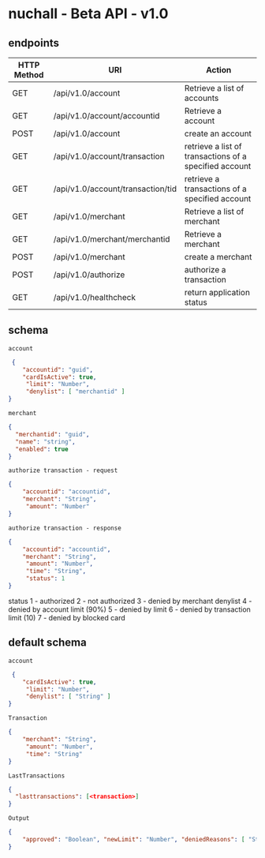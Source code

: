 # nuchall - Beta API - v1.0



## endpoints

| HTTP Method | URI | Action|
|------------ |-----|-------|
| GET | /api/v1.0/account | Retrieve a list of accounts  |
| GET | /api/v1.0/account/accountid | Retrieve a account |
| POST | /api/v1.0/account | create an account |
| GET | /api/v1.0/account/transaction | retrieve a list of transactions of a specified account |
| GET | /api/v1.0/account/transaction/tid | retrieve a transactions of a specified account |
| GET | /api/v1.0/merchant | Retrieve a list of merchant |
| GET | /api/v1.0/merchant/merchantid | Retrieve a merchant |
| POST | /api/v1.0/merchant | create a merchant |
| POST | /api/v1.0/authorize | authorize a transaction |
| GET | /api/v1.0/healthcheck | return application status |

## schema

`account`
```json
 {
    "accountid": "guid",
    "cardIsActive": true,
     "limit": "Number",
     "denylist": [ "merchantid" ]
}
```

`merchant`
```json
{
  "merchantid": "guid",
  "name": "string",
  "enabled": true
}
```

`authorize transaction - request`
```json
{
    "accountid": "accountid",
    "merchant": "String",
     "amount": "Number"
}
```

`authorize transaction - response`
```json
{
    "accountid": "accountid",
    "merchant": "String",
     "amount": "Number",
     "time": "String",
     "status": 1
}
```

status
1 - authorized
2 - not authorized
3 - denied by merchant denylist
4 - denied by account limit (90%)
5 - denied by limit
6 - denied by transaction limit (10)
7 - denied by blocked card

## default schema

`account`
```json
 {
    "cardIsActive": true,
     "limit": "Number",
     "denylist": [ "String" ]
}
```

`Transaction`
```json
{
    "merchant": "String",
     "amount": "Number",
     "time": "String"
}
```

`LastTransactions`
```json
{
  "lasttransactions": [<transaction>]
}
```

`Output`
```json
{
    "approved": "Boolean", "newLimit": "Number", "deniedReasons": [ "String" ]
}
```